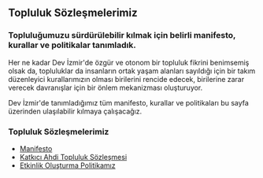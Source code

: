 ## Topluluk Sözleşmelerimiz

### Topluluğumuzu sürdürülebilir kılmak için belirli manifesto, kurallar ve politikalar tanımladık.

Her ne kadar Dev İzmir'de özgür ve otonom bir topluluk fikrini benimsemiş olsak da, topluluklar da insanların ortak yaşam alanları sayıldığı için bir takım düzenleyici kurallarımızın olması birilerini rencide edecek, birilerine zarar verecek davranışlar için bir önlem mekanizması oluşturuyor.

Dev İzmir'de tanımladığımız tüm manifesto, kurallar ve politikaları bu sayfa üzerinden ulaşılabilir kılmaya çalışacağız.


### Topluluk Sözleşmelerimiz

- [Manifesto](https://github.com/devizmir/.github/blob/main/MANIFEST.md)
- [Katkıcı Ahdi Topluluk Sözleşmesi](https://github.com/devizmir/.github/blob/main/CODE_OF_CONDUCT.md)
- [Etkinlik Oluşturma Politikamız](https://devizmir.com/etkinlik-olusturma-politikamiz)